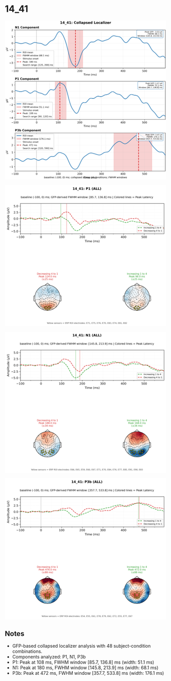 # 14_41

![figure](docs/assets/plots/14_41/14_41-collapsed_localizer.png)

![figure](docs/assets/plots/14_41/14_41-P1.png)

![figure](docs/assets/plots/14_41/14_41-N1.png)

![figure](docs/assets/plots/14_41/14_41-P3b.png)


## Notes

- GFP-based collapsed localizer analysis with 48 subject-condition combinations.
- Components analyzed: P1, N1, P3b
- P1: Peak at 108 ms, FWHM window [85.7, 136.8] ms (width: 51.1 ms)
- N1: Peak at 180 ms, FWHM window [145.8, 213.9] ms (width: 68.1 ms)
- P3b: Peak at 472 ms, FWHM window [357.7, 533.8] ms (width: 176.1 ms)
